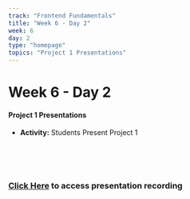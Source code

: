 ```yaml
---
track: "Frontend Fundamentals"
title: "Week 6 - Day 2"
week: 6
day: 2
type: "homepage"
topics: "Project 1 Presentations"
---
```



# Week 6 - Day 2

#### Project 1 Presentations
- **Activity:** Students Present Project 1


<br>
<br>
<br>

### [Click Here](https://generalassembly.zoom.us/rec/share/Og2G_32udUkuTeNOnBZ9iyg18OVTOGENuRTai3lwCKqMoIH53YgvfSUPm65_sSKl.F3gAz28VByZ5s-xF?startTime=1603321550000) to access presentation recording





